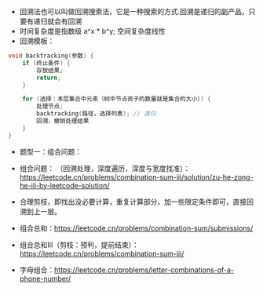 * 回溯法也可以叫做回溯搜索法，它是一种搜索的方式.回溯是递归的副产品，只要有递归就会有回溯
* 时间复杂度是指数级 a^x * b^y; 空间复杂度线性
* 回溯模板：
```c++
void backtracking(参数) {
    if (终止条件) {
        存放结果;
        return;
    }

    for (选择：本层集合中元素（树中节点孩子的数量就是集合的大小）) {
        处理节点;
        backtracking(路径，选择列表); // 递归
        回溯，撤销处理结果
    }
}
```
* 题型一：组合问题：

* 组合问题： （回溯处理，深度遍历，深度与宽度找准）：https://leetcode.cn/problems/combination-sum-iii/solution/zu-he-zong-he-iii-by-leetcode-solution/
* 合理剪枝，即找出没必要计算，重复计算部分，加一些限定条件即可，直接回溯到上一层。

* 组合总和：https://leetcode.cn/problems/combination-sum/submissions/
* 组合总和III（剪枝：预判，提前结束）：https://leetcode.cn/problems/combination-sum-iii/

* 字母组合：https://leetcode.cn/problems/letter-combinations-of-a-phone-number/

